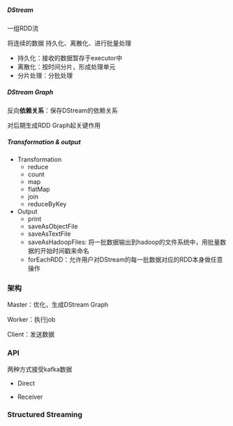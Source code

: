 ##### DStream

 一组RDD流

将连续的数据 持久化、离散化、进行批量处理

- 持久化：接收的数据暂存于executor中
- 离散化：按时间分片，形成处理单元
- 分片处理：分批处理



##### DStream Graph

反向**依赖关系**：保存DStream的依赖关系

对后期生成RDD Graph起关键作用



##### Transformation & output

- Transformation
  - reduce
  - count
  - map
  - flatMap
  - join
  - reduceByKey
- Output
  - print
  - saveAsObjectFile
  - saveAsTextFile
  - saveAsHadoopFiles: 将一批数据输出到hadoop的文件系统中，用批量数据的开始时间戳来命名
  - forEachRDD：允许用户对DStream的每一批数据对应的RDD本身做任意操作



### 架构

Master：优化，生成DStream Graph

Worker：执行job

Client：发送数据



### API

两种方式接受kafka数据

- Direct

- Receiver

### Structured Streaming

